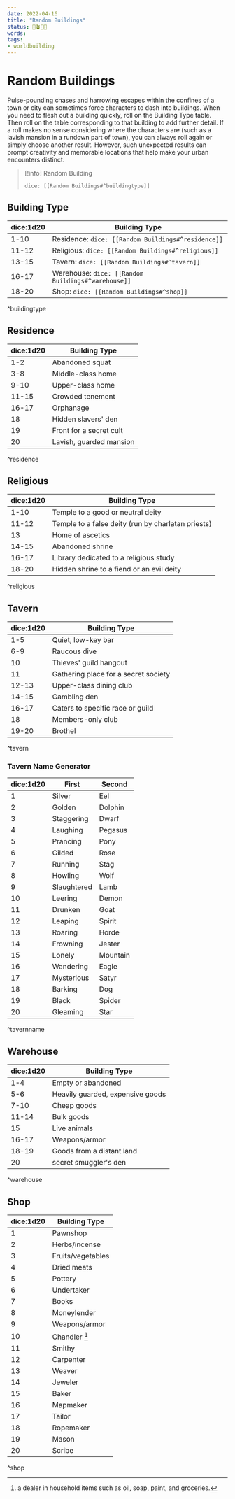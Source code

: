 ```yaml
---
date: 2022-04-16
title: "Random Buildings"
status: 🌱🪴🌲🍇
words:
tags:
- worldbuilding
---
```


# Random Buildings
Pulse-pounding chases and harrowing escapes within the confines of a town or city can sometimes force characters to dash into buildings. When you need to flesh out a building quickly, roll on the Building Type table. Then roll on the table corresponding to that building to add further detail. 
If a roll makes no sense considering where the characters are (such as a lavish mansion in a rundown 
part of town), you can always roll again or simply choose another result. However, such unexpected results can prompt creativity and memorable locations that help make your urban encounters distinct.

> [!info] Random Building 
> 
> `dice: [[Random Buildings#^buildingtype]]`

## Building Type
| dice:1d20 | Building Type |
| --------- | ------------- |
| 1-10      | Residence: `dice: [[Random Buildings#^residence]]`    |
| 11-12     | Religious: `dice: [[Random Buildings#^religious]]`     |
| 13-15     | Tavern: `dice: [[Random Buildings#^tavern]]`       |
| 16-17     | Warehouse: `dice: [[Random Buildings#^warehouse]]`     |
| 18-20     | Shop: `dice: [[Random Buildings#^shop]]`          |
^buildingtype

## Residence
| dice:1d20 | Building Type           |
| --------- | ----------------------- |
| 1-2       | Abandoned squat         |
| 3-8       | Middle-class home       |
| 9-10      | Upper-class home        |
| 11-15     | Crowded tenement        |
| 16-17     | Orphanage               |
| 18        | Hidden slavers' den     |
| 19        | Front for a secret cult |
| 20        | Lavish, guarded mansion |
^residence

## Religious
| dice:1d20 | Building Type                                      |
| --------- | -------------------------------------------------- |
| 1-10      | Temple to a good or neutral deity                  |
| 11-12     | Temple to a false deity (run by charlatan priests) |
| 13        | Home of ascetics                                   |
| 14-15     | Abandoned shrine                                   |
| 16-17     | Library dedicated to a religious study             |
| 18-20     | Hidden shrine to a fiend or an evil deity          |
^religious

## Tavern
| dice:1d20 | Building Type                        |
| --------- | ------------------------------------ |
| 1-5       | Quiet, low-key bar                   |
| 6-9       | Raucous dive                         |
| 10        | Thieves' guild hangout               |
| 11        | Gathering place for a secret society |
| 12-13     | Upper-class dining club              |
| 14-15     | Gambling den                         |
| 16-17     | Caters to specific race or guild     |
| 18        | Members-only club                    |
| 19-20     | Brothel                              |
^tavern

### Tavern Name Generator
| dice:1d20 | First       | Second   |
| --------- | ----------- | -------- |
| 1         | Silver      | Eel      |
| 2         | Golden      | Dolphin  |
| 3         | Staggering  | Dwarf    |
| 4         | Laughing    | Pegasus  |
| 5         | Prancing    | Pony     |
| 6         | Gilded      | Rose     |
| 7         | Running     | Stag     |
| 8         | Howling     | Wolf     |
| 9         | Slaughtered | Lamb     |
| 10        | Leering     | Demon    |
| 11        | Drunken     | Goat     |
| 12        | Leaping     | Spirit   |
| 13        | Roaring     | Horde    |
| 14        | Frowning    | Jester   |
| 15        | Lonely      | Mountain |
| 16        | Wandering   | Eagle    |
| 17        | Mysterious  | Satyr    |
| 18        | Barking     | Dog      |
| 19        | Black       | Spider   |
| 20        | Gleaming    | Star     |
^tavernname

## Warehouse
| dice:1d20 | Building Type                    |
| --------- | -------------------------------- |
| 1-4       | Empty or abandoned               |
| 5-6       | Heavily guarded, expensive goods |
| 7-10      | Cheap goods                      |
| 11-14     | Bulk goods                       |
| 15        | Live animals                     |
| 16-17     | Weapons/armor                    |
| 18-19     | Goods from a distant land        |
| 20        | secret smuggler's den            |
^warehouse

## Shop
| dice:1d20 | Building Type     |
| --------- | ----------------- |
| 1         | Pawnshop          |
| 2         | Herbs/incense     |
| 3         | Fruits/vegetables |
| 4         | Dried meats       |
| 5         | Pottery           |
| 6         | Undertaker        |
| 7         | Books             |
| 8         | Moneylender       |
| 9         | Weapons/armor     |
| 10        | Chandler [^1]     |
| 11        | Smithy            |
| 12        | Carpenter         |
| 13        | Weaver            |
| 14        | Jeweler           |
| 15        | Baker             |
| 16        | Mapmaker          |
| 17        | Tailor            |
| 18        | Ropemaker         |
| 19        | Mason             |
| 20        | Scribe                  |
^shop

[^1]: a dealer in household items such as oil, soap, paint, and groceries.